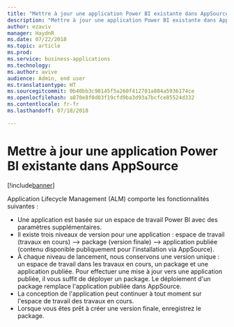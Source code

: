 ```yaml
---
title: "Mettre à jour une application Power BI existante dans AppSource"
description: "Mettre à jour une application Power BI existante dans AppSource"
author: ezaviv
manager: HaydnR
ms.date: 07/22/2018
ms.topic: article
ms.prod: 
ms.service: business-applications
ms.technology: 
ms.author: avive
audience: Admin, end user
ms.translationtype: HT
ms.sourcegitcommit: 0b40bb3c98145f5a260f412701a884a5936174ce
ms.openlocfilehash: a870e8f0d03f19cfd9ba3d93a7bcfce85524d332
ms.contentlocale: fr-fr
ms.lasthandoff: 07/18/2018

---
```

# <a name="update-an-existing-power-bi-app-in-appsource"></a>Mettre à jour une application Power BI existante dans AppSource

[!include[banner](../../../includes/banner.md)]

Application Lifecycle Management (ALM) comporte les fonctionnalités suivantes :

- Une application est basée sur un espace de travail Power BI avec des paramètres supplémentaires.
- Il existe trois niveaux de version pour une application : espace de travail (travaux en cours) --> package (version finale) --> application publiée (contenu disponible publiquement pour l'installation via AppSource).
- À chaque niveau de lancement, nous conservons une version unique : un espace de travail dans les travaux en cours, un package et une application publiée. Pour effectuer une mise à jour vers une application publiée, il vous suffit de déployer un package. Le déploiement d'un package remplace l'application publiée dans AppSource.
- La conception de l'application peut continuer à tout moment sur l'espace de travail des travaux en cours.
- Lorsque vous êtes prêt à créer une version finale, enregistrez le package.

